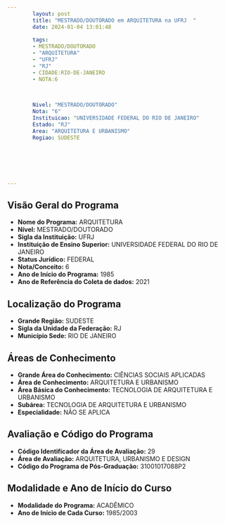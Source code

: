 ```yaml
---
        layout: post
        title: "MESTRADO/DOUTORADO em ARQUITETURA na UFRJ  "
        date: 2024-01-04 13:01:48
     
        tags:
        - MESTRADO/DOUTORADO
        - "ARQUITETURA"
        - "UFRJ"
        - "RJ"
        - CIDADE:RIO-DE-JANEIRO
        - NOTA:6
        
       

        Nivel: "MESTRADO/DOUTORADO"
        Nota: "6"
        Instituicao: "UNIVERSIDADE FEDERAL DO RIO DE JANEIRO"
        Estado: "RJ"
        Area: "ARQUITETURA E URBANISMO"
        Regiao: SUDESTE
        
        
        
        
        
        
---
```

## Visão Geral do Programa
- **Nome do Programa:** ARQUITETURA
- **Nível:** MESTRADO/DOUTORADO
- **Sigla da Instituição:** UFRJ
- **Instituição de Ensino Superior:** UNIVERSIDADE FEDERAL DO RIO DE JANEIRO
- **Status Jurídico:** FEDERAL
- **Nota/Conceito:** 6
- **Ano de Início do Programa:** 1985
- **Ano de Referência do Coleta de dados:** 2021

## Localização do Programa
- **Grande Região:** SUDESTE
- **Sigla da Unidade da Federação:** RJ
- **Município Sede:** RIO DE JANEIRO

## Áreas de Conhecimento
- **Grande Área do Conhecimento:** CIÊNCIAS SOCIAIS APLICADAS
- **Área de Conhecimento:** ARQUITETURA E URBANISMO
- **Área Básica do Conhecimento:** TECNOLOGIA DE ARQUITETURA E URBANISMO
- **Subárea:** TECNOLOGIA DE ARQUITETURA E URBANISMO
- **Especialidade:** NÃO SE APLICA

## Avaliação e Código do Programa
- **Código Identificador da Área de Avaliação:** 29
- **Área de Avaliação:** ARQUITETURA, URBANISMO E DESIGN
- **Código do Programa de Pós-Graduação:** 31001017088P2


## Modalidade e Ano de Início do Curso
- **Modalidade do Programa:** ACADÊMICO
- **Ano de Início de Cada Curso:** 1985/2003
